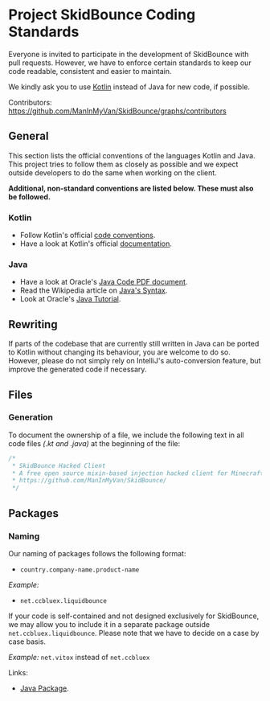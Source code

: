 # Project SkidBounce Coding Standards
Everyone is invited to participate in the development of SkidBounce with pull requests. However, we have to enforce certain standards to keep our code readable, consistent and easier to maintain.

We kindly ask you to use [Kotlin](https://kotlinlang.org/) instead of Java for new code, if possible.

Contributors: https://github.com/ManInMyVan/SkidBounce/graphs/contributors

## General
This section lists the official conventions of the languages Kotlin and Java. This project tries to follow them as closely as possible and we expect outside developers to do the same when working on the client.

**Additional, non-standard conventions are listed below. These must also be followed.**

### Kotlin
* Follow Kotlin's official [code conventions](https://kotlinlang.org/docs/reference/coding-conventions.html#coding-conventions).
* Have a look at Kotlin's official [documentation](https://kotlinlang.org/docs/reference/).

### Java
* Have a look at Oracle's [Java Code PDF document](https://www.oracle.com/technetwork/java/codeconventions-150003.pdf).
* Read the Wikipedia article on [Java's Syntax](https://en.wikipedia.org/wiki/Java_syntax).
* Look at Oracle's [Java Tutorial](https://docs.oracle.com/javase/tutorial/java/).

## Rewriting
If parts of the codebase that are currently still written in Java can be ported to Kotlin without changing its behaviour, you are welcome to do so. However, please do not simply rely on IntelliJ's auto-conversion feature, but improve the generated code if necessary.

## Files
### Generation

To document the ownership of a file, we include the following text in all code files *(.kt and .java)* at the beginning of the file:
```kotlin
/*
 * SkidBounce Hacked Client
 * A free open source mixin-based injection hacked client for Minecraft using Minecraft Forge, Forked from LiquidBounce.
 * https://github.com/ManInMyVan/SkidBounce/
 */
```

## Packages
### Naming
Our naming of packages follows the following format:
* `country.company-name.product-name`

*Example:* 
* `net.ccbluex.liquidbounce`

If your code is self-contained and not designed exclusively for SkidBounce, we may allow you to include it in a separate package outside `net.ccbluex.liquidbounce`. Please note that we have to decide on a case by case basis.

*Example:*
`net.vitox` instead of `net.ccbluex`

Links:
* [Java Package](https://en.wikipedia.org/wiki/Java_package "Wikipedia article").
